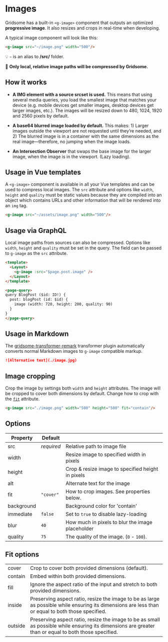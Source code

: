 # Images

Gridsome has a built-in `<g-image>` component that outputs an optimized **progressive image**. It also resizes and crops in real-time when developing.

A typical image component will look like this:

```html
<g-image src="~/image.png" width="500"/>
```
💡 `~` is an alias to **/src/** folder.

📣 **Only local, relative image paths will be compressed by Gridsome.**

 

## How it works

- **A IMG element with a source srcset is used.** This means that using several media queries, you load the smallest image that matches your device (e.g. mobile devices get smaller images, desktop devices get larger images, etc.). The images will be resized down to 480, 1024, 1920 and 2560 pixels by default.

- **A base64 blurred image loaded by default.** This makes: 1) Larger images outside the viewport are not requested until they’re needed, and 2) The blurred image is in a container with the same dimensions as the real image—therefore, no jumping when the image loads.

- **An Intersection Observer** that swaps the base image for the larger image, when the image is in the viewport. (Lazy loading).


## Usage in Vue templates

A `<g-image>` component is available in all your Vue templates and can be used to compress local images. The `src` attribute and options like `width`, `height` and `quality` must be static values because they are compiled into an object which contains URLs and other information that will be rendered into an `img` tag.

```html
<g-image src="~/assets/image.png" width="500"/>
```

## Usage via GraphQL
Local image paths from sources can also be compressed. Options like `width`, `height` and `quality` must be set in the query. The field can be passed to `g-image` as the `src` attribute.

```html
<template>
  <Layout>
    <g-image :src="$page.post.image" />
  </Layout>
</template>

<page-query>
query BlogPost ($id: ID!) {
  post: blogPost (id: $id) {
    image (width: 720, height: 200, quality: 90)
  }
}
</page-query>
```

## Usage in Markdown
The [gridsome-transformer-remark](/plugins/transformer-remark) transformer plugin automatically converts normal Markdown images to `g-image` compatible markup.

```md
![Alternative text](./image.jpg)
```

## Image cropping
Crop the image by settings both `width` and `height` attributes. The image will be cropped to cover both dimensions by default. Change how to crop with the [`fit`](/docs/images#fit-options) attribute.

```html
<g-image src="./image.png" width="500" height="500" fit="contain"/>
```

## Options

|Property  |Default| |
|----------|-------|-|
|src       |*required*|Relative path to image file
|width     |          |Resize image to specified width in pixels
|height    |          |Crop & resize image to specified height in pixels
|alt       |          |Alternate text for the image
|fit 			 |`"cover"` |How to crop images. See properties below.
|background|          |Background color for 'contain'
|immediate |`false`   |Set to `true` to disable lazy-loading
|blur      |`40`      	|How much in pixels to blur the image placeholder
|quality   |`75`      |The quality of the image. (`0` - `100`).

## Fit options

|||
|-|-|
|cover    |Crop to cover both provided dimensions (default).
|contain  |Embed within both provided dimensions.
|fill     |Ignore the aspect ratio of the input and stretch to both provided dimensions.
|inside   |Preserving aspect ratio, resize the image to be as large as possible while ensuring its dimensions are less than or equal to both those specified.
|outside  |Preserving aspect ratio, resize the image to be as small as possible while ensuring its dimensions are greater than or equal to both those specified.
